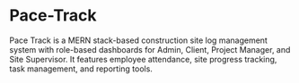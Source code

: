 # Pace-Track
Pace Track is a MERN stack-based construction site log management system with role-based dashboards for Admin, Client, Project Manager, and Site Supervisor. It features employee attendance, site progress tracking, task management, and reporting tools.
